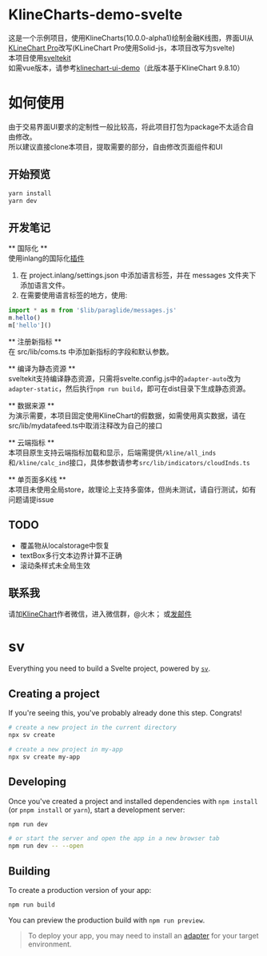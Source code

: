 # KlineCharts-demo-svelte
这是一个示例项目，使用KlineCharts(10.0.0-alpha1)绘制金融K线图，界面UI从[KLineChart Pro](https://pro.klinecharts.com/getting-started.html)改写(KLineChart Pro使用Solid-js，本项目改写为svelte)  
本项目使用[sveltekit](https://svelte.dev/)  
如需vue版本，请参考[klinechart-ui-demo](https://github.com/anyongjin/klinechart-ui-demo)（此版本基于KlineChart 9.8.10）

# 如何使用
由于交易界面UI要求的定制性一般比较高，将此项目打包为package不太适合自由修改。  
所以建议直接clone本项目，提取需要的部分，自由修改页面组件和UI  

## 开始预览
```bash
yarn install
yarn dev
```

## 开发笔记
** 国际化 **  
使用inlang的国际化[插件](https://inlang.com/m/dxnzrydw/paraglide-sveltekit-i18n/getting-started)
1. 在 project.inlang/settings.json 中添加语言标签，并在 messages 文件夹下添加语言文件。
5. 在需要使用语言标签的地方，使用:
```typescript
import * as m from '$lib/paraglide/messages.js'
m.hello()
m['hello']()
```

** 注册新指标 **  
在 src/lib/coms.ts 中添加新指标的字段和默认参数。

** 编译为静态资源 **  
sveltekit支持编译静态资源，只需将svelte.config.js中的`adapter-auto`改为`adapter-static`，然后执行`npm run build`，即可在dist目录下生成静态资源。

** 数据来源  **  
为演示需要，本项目固定使用KlineChart的假数据，如需使用真实数据，请在src/lib/mydatafeed.ts中取消注释改为自己的接口

** 云端指标 **  
本项目原生支持云端指标加载和显示，后端需提供`/kline/all_inds`和`/kline/calc_ind`接口，具体参数请参考`src/lib/indicators/cloudInds.ts`

** 单页面多K线 **  
本项目未使用全局store，故理论上支持多窗体，但尚未测试，请自行测试，如有问题请提issue

## TODO
* 覆盖物从localstorage中恢复
* textBox多行文本边界计算不正确
* 滚动条样式未全局生效

## 联系我
请加[KlineChart](https://klinecharts.com/)作者微信，进入微信群，@火木；
或[发邮件](mailto:anyongjin163@163.com)

# sv

Everything you need to build a Svelte project, powered by [`sv`](https://github.com/sveltejs/cli).

## Creating a project

If you're seeing this, you've probably already done this step. Congrats!

```bash
# create a new project in the current directory
npx sv create

# create a new project in my-app
npx sv create my-app
```

## Developing

Once you've created a project and installed dependencies with `npm install` (or `pnpm install` or `yarn`), start a development server:

```bash
npm run dev

# or start the server and open the app in a new browser tab
npm run dev -- --open
```

## Building

To create a production version of your app:

```bash
npm run build
```

You can preview the production build with `npm run preview`.

> To deploy your app, you may need to install an [adapter](https://svelte.dev/docs/kit/adapters) for your target environment.
